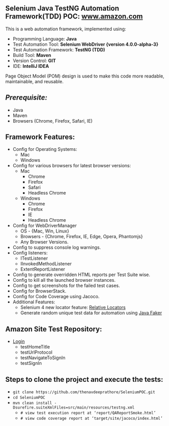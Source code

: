 ## Selenium Java TestNG Automation Framework(TDD) POC: www.amazon.com
This is a web automation framework, implemented using:
 * Programming Language: **Java**
 * Test Automation Tool: **Selenium WebDriver {version 4.0.0-alpha-3}**
 * Test Automation Framework: **TestNG (TDD)**
 * Build Tool: **Maven**
 * Version Control: **GIT**
 * IDE: **IntelliJ IDEA**

Page Object Model (POM) design is used to make this code more readable, maintainable, and reusable.

## _Prerequisite:_
* Java
* Maven
* Browsers (Chrome, Firefox, Safari, IE)

## Framework Features:
* Config for Operating Systems:
    * Mac
    * Windows
* Config for various browsers for latest browser versions:
    * Mac
        * Chrome
        * Firefox
        * Safari
        * Headless Chrome
    * Windows
        * Chrome
        * Firefox
        * IE
        * Headless Chrome
* Config for WebDriverManager
    * OS - {Mac, Win, Linux}
    * Browsers - {Chrome, Firefox, IE, Edge, Opera, Phantomjs}
    * Any Browser Versions.
* Config to suppress console log warnings.
* Config listeners:
    * ITestListener
    * IInvokedMethodListener
    * ExtentReportListener
* Config to generate overridden HTML reports per Test Suite wise.
* Config to kill all the launched browser instances.
* Config to get screenshots for the failed test cases.
* Config for BrowserStack.
* Config for Code Coverage using Jacoco.
* Additional Features:
    * Selenium 4 new locator feature: [Relative Locators](src/main/java/selenium4concepts/RelativeLocatorConcept.java)
    * Generate random unique test data for automation using [Java Faker](https://github.com/DiUS/java-faker)

## Amazon Site Test Repository:
* [Login](src/test/java/authentication/Login.java)
    * testHomeTitle
    * testUrlProtocol
    * testNavigateToSignIn
    * testSignIn

## Steps to clone the project and execute the tests:

* `git clone https://github.com/thenavdeeprathore/SeleniumPOC.git`
* `cd SeleniumPOC`
* `mvn clean install -Dsurefire.suiteXmlFiles=src/main/resources/testng.xml`
    * `# view test execution report at ‘report/QAReportSmoke.html’`
    * `# view code coverage report at ‘target/site/jacoco/index.html’`

